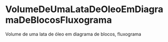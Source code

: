 # VolumeDeUmaLataDeOleoEmDiagramaDeBlocosFluxograma
 Volume de uma lata de óleo em diagrama de blocos, fluxograma
